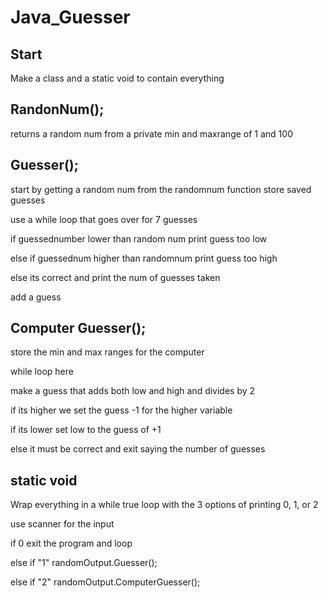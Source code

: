 # Java_Guesser


## Start

Make a class and a static void to contain everything

## RandonNum();
returns a random num from a private min and maxrange of 1 and 100


## Guesser();
start by getting a random num from the randomnum function
store saved guesses

use a while loop that goes over for 7 guesses

if guessednumber lower than random num print guess too low

else if guessednum higher than randomnum print guess too high

else its correct and print the num of guesses taken

add a guess

## Computer Guesser();

store the min and max ranges for the computer

while loop here

make a guess that adds both low and high and divides by 2

if its higher we set the guess -1 for the higher variable

if its lower set low to the guess of +1

else it must be correct and exit saying the number of guesses

## static void

Wrap everything in a while true loop with the 3 options of printing 0, 1, or 2

use scanner for the input 


if 0 exit the program and loop

else if "1" randomOutput.Guesser();

else if "2" randomOutput.ComputerGuesser();
